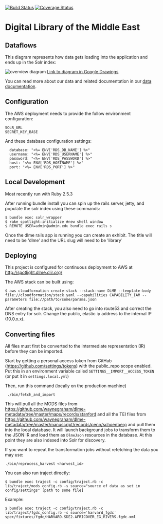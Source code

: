 [![Build Status](https://travis-ci.org/sul-dlss/dlme.svg)](https://travis-ci.org/sul-dlss/dlme) [![Coverage Status](https://coveralls.io/repos/sul-dlss/dlme/badge.svg?branch=master&service=github)](https://coveralls.io/github/sul-dlss/dlme?branch=master) 

# Digital Library of the Middle East

## Dataflows

This diagram represents how data gets loading into the application and ends up in the Solr index:

![overview diagram](https://docs.google.com/drawings/d/e/2PACX-1vTFw2LtovfIngR5wk-XcYLHOO-loPIxeUJqRQihsjchmTP9hiIoa5IvxSdGBd2aOvenF2HMx9H2rHUI/pub?w=3372&h=1608)
[Link to diagram in Google Drawings](https://docs.google.com/drawings/d/116Z4PzOrwiYGgc81nTUaM7pE6cAOwhCd3HnC3NTtWSo/edit?usp=sharing)

You can read more about our data and related documentation in our [data documentation](docs/README.md).

## Configuration

The AWS deployment needs to provide the follow environment configuration:

```
SOLR_URL
SECRET_KEY_BASE
```

And these database configuration settings:
```
  database: "<%= ENV['RDS_DB_NAME'] %>"
  username: "<%= ENV['RDS_USERNAME'] %>"
  password: "<%= ENV['RDS_PASSWORD'] %>"
  host: "<%= ENV['RDS_HOSTNAME'] %>"
  port: "<%= ENV['RDS_PORT'] %>"
```

## Local Development

Most recently run with Ruby 2.5.3

After running bundle install you can spin up the rails server, jetty, and populate the solr index using these commands:

```console
$ bundle exec solr_wrapper 
$ rake spotlight:initialize #new shell window
$ REMOTE_USER=admin@admin.edu bundle exec rails s
```

Once the dlme rails app is running you can create an exhibit. The title will need to be 'dlme' and the URL slug will need to be 'library'

## Deploying

This project is configured for continuous deployment to AWS at http://spotlight.dlme.clir.org/

The AWS stack can be built using:

```
$ aws cloudformation create-stack --stack-name DLME --template-body file://cloudformation/stack.yaml --capabilities CAPABILITY_IAM --parameters file://path/to/some/params.json
```

After creating the stack, you also need to go into route53 and correct the DNS entry for solr. Change the public, elastic ip address to the internal IP (10.0.x.x).

## Converting files
All files must first be converted to the intermediate representation (IR) before
they can be imported.

Start by getting a personal access token from GitHub (https://github.com/settings/tokens)
with the public_repo scope enabled.  Put this in an environment variable called
`SETTINGS__IMPORT__ACCESS_TOKEN` (or put it in `settings.local.yml`)

Then, run this command (locally on the production machine)
```
 ./bin/fetch_and_import
```

This will pull all the MODS files from https://github.com/waynegraham/dlme-metadata/tree/master/maps/records/stanford
and all the TEI files from https://github.com/waynegraham/dlme-metadata/tree/master/manuscript/records/penn/schoenberg
and pull them into the local database.  It will launch background jobs to
transform them to the JSON IR and load them as `DlmeJson` resources in the database.
At this point they are also indexed into Solr for discovery.

If you want to repeat the transformation jobs without refetching the data you
may use:
```
./bin/reprocess_harvest <harvest_id>
```

You can also run traject directly:

```
$ bundle exec traject -c config/traject.rb -c lib/traject/mods_config.rb -s source="source of data as set in config/settings" [path to some file]
```

Example:

```
$ bundle exec traject -c config/traject.rb -c lib/traject/fgdc_config.rb -s source='harvard_fgdc' spec/fixtures/fgdc/HARVARD.SDE2.AFRICOVER_EG_RIVERS.fgdc.xml
```
